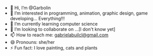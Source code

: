 - 👋 Hi, I’m @Garbolin
- 👀 I’m interested in programming, animation, graphic design, game developing... Everything!!!
- 🌱 I’m currently learning computer science
- 💞️ I’m looking to collaborate on ...[I don't know yet]
- 📫 How to reach me: gabrielabuilcl@gmail.com
- 😄 Pronouns: she/her
- ⚡ Fun fact: I love painting, cats and plants 

<!---
Garbolin/Garbolin is a ✨ special ✨ repository because its `README.md` (this file) appears on your GitHub profile.
You can click the Preview link to take a look at your changes.
--->
